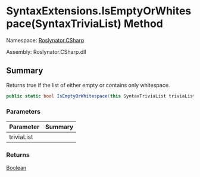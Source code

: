 # SyntaxExtensions\.IsEmptyOrWhitespace\(SyntaxTriviaList\) Method

Namespace: [Roslynator.CSharp](../../README.md)

Assembly: Roslynator\.CSharp\.dll

## Summary

Returns true if the list of either empty or contains only whitespace\.

```csharp
public static bool IsEmptyOrWhitespace(this SyntaxTriviaList triviaList)
```

### Parameters

| Parameter | Summary |
| --------- | ------- |
| triviaList | |

### Returns

[Boolean](https://docs.microsoft.com/en-us/dotnet/api/system.boolean)




